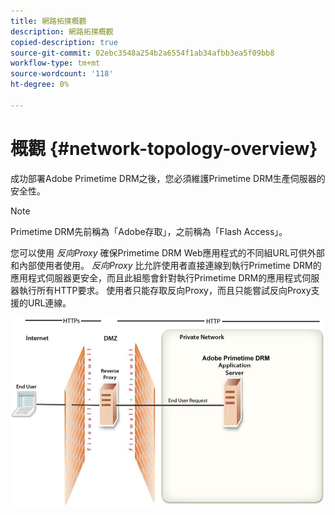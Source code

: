 ```yaml
---
title: 網路拓撲概觀
description: 網路拓撲概觀
copied-description: true
source-git-commit: 02ebc3548a254b2a6554f1ab34afbb3ea5f09bb8
workflow-type: tm+mt
source-wordcount: '118'
ht-degree: 0%

---
```


# 概觀 {#network-topology-overview}

成功部署Adobe Primetime DRM之後，您必須維護Primetime DRM生產伺服器的安全性。

>[!NOTE]
>
>Primetime DRM先前稱為「Adobe存取」，之前稱為「Flash Access」。

您可以使用 *反向Proxy* 確保Primetime DRM Web應用程式的不同組URL可供外部和內部使用者使用。 *反向Proxy* 比允許使用者直接連線到執行Primetime DRM的應用程式伺服器更安全，而且此組態會針對執行Primetime DRM的應用程式伺服器執行所有HTTP要求。 使用者只能存取反向Proxy，而且只能嘗試反向Proxy支援的URL連線。

<!--<a id="fig_8083A8C794B646CD87985EC891B60663"></a>-->

![](assets/AdobeAccess_4_SecureDeployment.png)
